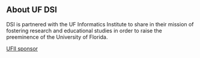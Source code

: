 ## About UF DSI

DSI is partnered with the UF Informatics Institute to share in their mission of fostering research and educational studies in order to raise the preeminence of the University of Florida.

<a href="https://informatics.institute.ufl.edu/" class="btn btn-primary btn-xl page-scroll">UFII sponsor</a>  